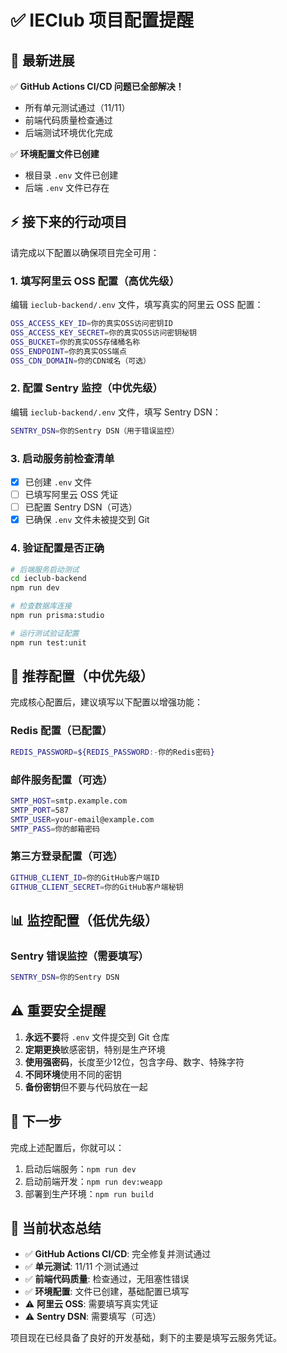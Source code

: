 # ✅ IEClub 项目配置提醒

## 🎉 最新进展

✅ **GitHub Actions CI/CD 问题已全部解决！**
- 所有单元测试通过（11/11）
- 前端代码质量检查通过
- 后端测试环境优化完成

✅ **环境配置文件已创建**
- 根目录 `.env` 文件已创建
- 后端 `.env` 文件已存在

## ⚡ 接下来的行动项目

请完成以下配置以确保项目完全可用：

### 1. 填写阿里云 OSS 配置（高优先级）

编辑 `ieclub-backend/.env` 文件，填写真实的阿里云 OSS 配置：

```bash
OSS_ACCESS_KEY_ID=你的真实OSS访问密钥ID
OSS_ACCESS_KEY_SECRET=你的真实OSS访问密钥秘钥
OSS_BUCKET=你的真实OSS存储桶名称
OSS_ENDPOINT=你的真实OSS端点
OSS_CDN_DOMAIN=你的CDN域名（可选）
```

### 2. 配置 Sentry 监控（中优先级）

编辑 `ieclub-backend/.env` 文件，填写 Sentry DSN：

```bash
SENTRY_DSN=你的Sentry DSN（用于错误监控）
```

### 3. 启动服务前检查清单

- [x] 已创建 `.env` 文件
- [ ] 已填写阿里云 OSS 凭证
- [ ] 已配置 Sentry DSN（可选）
- [x] 已确保 `.env` 文件未被提交到 Git

### 4. 验证配置是否正确

```bash
# 后端服务启动测试
cd ieclub-backend
npm run dev

# 检查数据库连接
npm run prisma:studio

# 运行测试验证配置
npm run test:unit
```

## 🔧 推荐配置（中优先级）

完成核心配置后，建议填写以下配置以增强功能：

### Redis 配置（已配置）
```bash
REDIS_PASSWORD=${REDIS_PASSWORD:-你的Redis密码}
```

### 邮件服务配置（可选）
```bash
SMTP_HOST=smtp.example.com
SMTP_PORT=587
SMTP_USER=your-email@example.com
SMTP_PASS=你的邮箱密码
```

### 第三方登录配置（可选）
```bash
GITHUB_CLIENT_ID=你的GitHub客户端ID
GITHUB_CLIENT_SECRET=你的GitHub客户端秘钥
```

## 📊 监控配置（低优先级）

### Sentry 错误监控（需要填写）
```bash
SENTRY_DSN=你的Sentry DSN
```

## ⚠️ 重要安全提醒

1. **永远不要**将 `.env` 文件提交到 Git 仓库
2. **定期更换**敏感密钥，特别是生产环境
3. **使用强密码**，长度至少12位，包含字母、数字、特殊字符
4. **不同环境**使用不同的密钥
5. **备份密钥**但不要与代码放在一起

## 🚀 下一步

完成上述配置后，你就可以：

1. 启动后端服务：`npm run dev`
2. 启动前端开发：`npm run dev:weapp`
3. 部署到生产环境：`npm run build`

## 🎯 当前状态总结

- ✅ **GitHub Actions CI/CD**: 完全修复并测试通过
- ✅ **单元测试**: 11/11 个测试通过
- ✅ **前端代码质量**: 检查通过，无阻塞性错误
- ✅ **环境配置**: 文件已创建，基础配置已填写
- ⚠️ **阿里云 OSS**: 需要填写真实凭证
- ⚠️ **Sentry DSN**: 需要填写（可选）

项目现在已经具备了良好的开发基础，剩下的主要是填写云服务凭证。